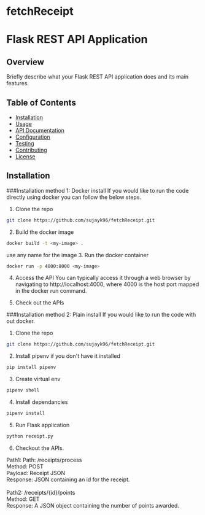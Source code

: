 # fetchReceipt
# Flask REST API Application


## Overview

Briefly describe what your Flask REST API application does and its main features.

## Table of Contents

- [Installation](#installation)
- [Usage](#usage)
- [API Documentation](#api-documentation)
- [Configuration](#configuration)
- [Testing](#testing)
- [Contributing](#contributing)
- [License](#license)

## Installation

###Installation method 1: Docker install
If you would like to run the code directly using docker you can follow the below steps.

1. Clone the repo
```bash
git clone https://github.com/sujayk96/fetchReceipt.git
```
2. Build the docker image
```bash
docker build -t <my-image> .
```
use any name for the image
3. Run the docker container
```bash
docker run -p 4000:8000 <my-image>
```
4. Access the API
You can typically access it through a web browser by navigating to http://localhost:4000, where 4000 is the host port mapped in the docker run command.

5. Check out the APIs <br>


###Installation method 2: Plain install
If you would like to run the code with out docker.
1. Clone the repo
```bash
git clone https://github.com/sujayk96/fetchReceipt.git
```

2. Install pipenv if you don't have it installed
```bash
pip install pipenv
```

3. Create virtual env
```bash
pipenv shell
```

4. Install dependancies
```bash
pipenv install
```

5. Run Flask application
```bash
python receipt.py
```

6. Checkout the APIs.

Path1: Path: /receipts/process <br>
Method: POST <br>
Payload: Receipt JSON <br>
Response: JSON containing an id for the receipt.<br><br>
Path2: /receipts/{id}/points<br>
Method: GET<br>
Response: A JSON object containing the number of points awarded.<br>